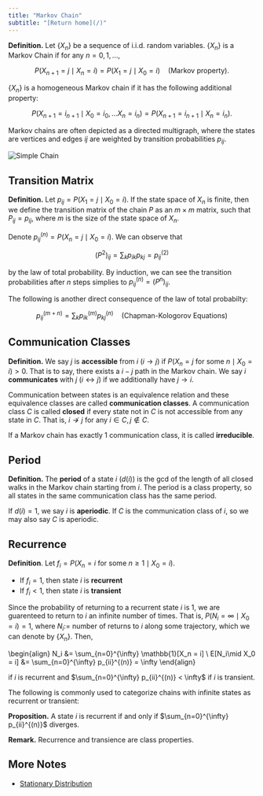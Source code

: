 ```yaml
---
title: "Markov Chain"
subtitle: "[Return home](/)"
---
```


**Definition.** Let $\{X_{n}\}$ be a sequence of i.i.d. random variables.
$\{X_n\}$ is a Markov Chain if for any $n = 0,1,\ldots,$

$$P(X_{n+1} = j \mid X_{n} = i) = P(X_{1} = j \mid X_{0} = i)\quad \text{(Markov property)}.$$

$\{X_{n}\}$ is a homogeneous Markov chain if it has the following additional property:

$$P(X_{n+1} = i_{n+1} \mid X_{0} = i_{0},\ldots X_{n} = i_{n})
= P(X_{n+1} = i_{n+1} \mid X_{n} = i_{n}).$$

Markov chains are often depicted as a directed multigraph,
where the states are vertices and
edges $ij$ are weighted by transition probabilities $p_{ij}$.

![Simple Chain](/assets/simple_chain.svg)

## Transition Matrix

**Definition.** Let $p_{ij} = P(X_{1} = j \mid X_{0} = i)$.
If the state space of $X_{n}$ is finite,
then we define the transition matrix of the chain $P$
as an $m\times m$ matrix, such that $P_{ij} = p_{ij}$,
where $m$ is the size of the state space of $X_{n}$.

Denote $p_{ij}^{(n)} = P(X_n = j \mid X_0 = i)$.
We can observe that

$$(P^2)_{ij} = \sum_{k} p_{ik}p_{kj} = p_{ij}^{(2)}$$

by the law of total probability.
By induction, we can see the transition probabilities after $n$
steps simplies to $p_{ij}^{(n)} = (P^{n})_{ij}$.

The following is another direct consequence of the law of total probabilty:

$$p_{ij}^{(m+n)} = \sum_{k} p_{ik}^{(m)}p_{kj}^{(n)}\quad \text{(Chapman-Kologorov Equations)}$$

## Communication Classes

**Definition.** We say $j$ is **accessible** from $i$ ($i\to j$)
if $P(X_{n} = j \text{ for some } n\mid X_{0} = i) > 0$.
That is to say, there exists a $i-j$ path in the Markov chain.
We say $i$ **communicates** with $j$ ($i\leftrightarrow j$) if we additionally have $j\to i$.

Communication between states is an equivalence relation
and these equivalence classes are called **communication classes**.
A communication class $C$ is called **closed**
if every state not in $C$ is not accessible from any state in $C$.
That is, $i\not\to j$ for any $i\in{C}, j\not\in{C}$.

If a Markov chain has exactly 1 communication class,
it is called **irreducible**.

## Period

**Definition.** The **period** of a state $i$ ($d(i)$) is the gcd of the length
of all closed walks in the Markov chain starting from $i$.
The period is a class property, so all states in
the same communication class has the same period.

If $d(i) = 1$, we say $i$ is **aperiodic**.
If $C$ is the communication class of $i$,
so we may also say $C$ is aperiodic.

## Recurrence

**Definition**. Let $f_i = P(X_n = i\text{ for some } n\geq 1\mid X_0 = i)$.

- If $f_i = 1$, then state $i$ is **recurrent**
- If $f_i < 1$, then state $i$ is **transient**

Since the probability of returning to a recurrent state $i$ is $1$,
we are guarenteed to return to $i$ an infinite number of times.
That is, $P(N_i = \infty \mid X_0 = i) = 1$, where $N_i :=$ number of returns to $i$ along some trajectory,
which we can denote by $\{X_n\}$. Then,

\begin{align}
N_i &= \sum_{n=0}^{\infty} \mathbb{1}[X_n = i] \\
E[N_i\mid X_0 = i] &= \sum_{n=0}^{\infty} p_{ii}^{(n)} = \infty
\end{align}

if $i$ is recurrent and $\sum_{n=0}^{\infty} p_{ii}^{(n)} < \infty$ if $i$ is transient.

The following is commonly used to categorize chains with infinite states
as recurrent or transient:

**Proposition.** A state $i$ is recurrent if and only if $\sum_{n=0}^{\infty} p_{ii}^{(n)}$ diverges.

**Remark.** Recurrence and transience are class properties.

## More Notes

- [Stationary Distribution](/content/math303/stationary_distribution.html)
